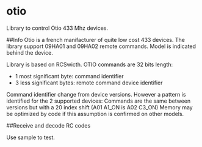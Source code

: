 # otio
Library to control Otio 433 Mhz devices.

##Info
Otio is a french manifacturer of quite low cost 433 devices.
The library support 09HA01 and 09HA02 remote commands.
Model is indicated behind the device.

Library is based on RCSwicth.
OTIO commands are 32 bits length:
- 1 most significant byte: command identifier
- 3 less significant bytes: remote command device identifier

Command identifier change from device versions.
However a pattern is identified for the 2 supported devices:
Commands are the same between versions but with a 20 index shift (A01 A1_ON is A02 C3_ON)
Memory may be optimized by code if this assumption is confirmed on other models. 

##Receive and decode RC codes

Use sample to test.